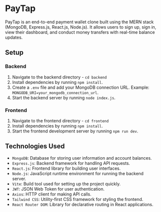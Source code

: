# PayTap

PayTap is an end-to-end payment wallet clone built using the MERN stack (MongoDB, Express.js, React.js, Node.js). It allows users to sign up, sign in, view their dashboard, and conduct money transfers with real-time balance updates.

## Setup

### Backend

1. Navigate to the backend directory - `cd backend`
2. Install dependencies by running `npm install`.
3. Create a `.env` file and add your MongoDB connection URL. Example: `MONGODB_URI=your_mongodb_connection_url`.
4. Start the backend server by running `node index.js`.

### Frontend

1. Navigate to the frontend directory - `cd frontend`
2. Install dependencies by running `npm install`.
3. Start the frontend development server by running `npm run dev`.


## Technologies Used

- `MongoDB`: Database for storing user information and account balances.
- `Express.js`: Backend framework for handling API requests.
- `React.js`: Frontend library for building user interfaces.
- `Node.js`: JavaScript runtime environment for running the backend server.
- `Vite`: Build tool used for setting up the project quickly.
- `JWT`: JSON Web Token for user authentication.
- `Axios`: HTTP client for making API calls.
- `Tailwind CSS`: Utility-first CSS framework for styling the frontend.
- `React Router DOM`: Library for declarative routing in React applications.



